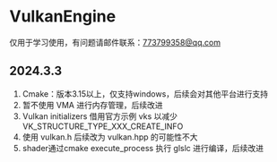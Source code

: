 # VulkanEngine

仅用于学习使用，有问题请邮件联系：773799358@qq.com

## 2024.3.3

1. Cmake：版本3.15以上，仅支持windows，后续会对其他平台进行支持
2. 暂不使用 VMA 进行内存管理，后续改进
3. Vulkan initializers 借用官方示例 vks 以减少 VK_STRUCTURE_TYPE_XXX_CREATE_INFO
4. 使用 vulkan.h 后续改为 vulkan.hpp 的可能性不大
5. shader通过cmake execute_process 执行 glslc 进行编译，后续改进